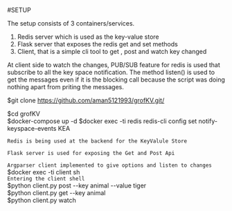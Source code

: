 #SETUP

The setup consists of 3 containers/services. <br/>
1. Redis server which is used as the key-value store <br/>
2. Flask server that exposes the redis get and set methods <br/>
3. Client, that is a simple cli tool to get , post and watch key changed <br/>

At client side to watch the changes, PUB/SUB feature for redis is used that subscribe to all the key space notification. The method listen() is used to get the messages even if it is the blocking call because the script was doing nothing apart from priting the messages.


$git clone https://github.com/aman5121993/grofKV.git/ <br/>


$cd grofKV <br/>
$docker-compose up -d
$docker exec -ti redis redis-cli config set notify-keyspace-events KEA


```Redis is being used at the backend for the KeyValule Store``` <br/>

```Flask server is used for exposing the Get and Post Api``` <br/>

```Argparser client implemented to give options and listen to changes ``` <br/>
$docker exec -ti client sh <br/>
```Entering the client shell``` <br/>
$python client.py post --key animal --value tiger <br/>
$python client.py get --key animal <br/>
$python client.py watch <br/>

